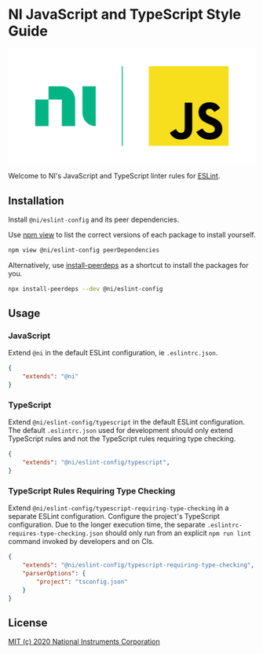 # NI JavaScript and TypeScript Style Guide

![Logo](https://raw.githubusercontent.com/ni/javascript-styleguide/HEAD/resources/logo.svg)

Welcome to NI's JavaScript and TypeScript linter rules for [ESLint](https://eslint.org/docs/user-guide/getting-started).

## Installation

Install `@ni/eslint-config` and its peer dependencies.

Use [npm view](https://docs.npmjs.com/cli/view.html) to list the correct versions of each package to install yourself.

```bash
npm view @ni/eslint-config peerDependencies
```

Alternatively, use [install-peerdeps](https://www.npmjs.com/package/install-peerdeps) as a shortcut to install the packages for you.

```bash
npx install-peerdeps --dev @ni/eslint-config
```

## Usage

### JavaScript

Extend `@ni` in the default ESLint configuration, ie `.eslintrc.json`.

```json
{
    "extends": "@ni"
}
```

### TypeScript

Extend `@ni/eslint-config/typescript` in the default ESLint configuration. The default `.eslintrc.json` used for development should only extend TypeScript rules and not the TypeScript rules requiring type checking.

```json
{
    "extends": "@ni/eslint-config/typescript",
}
```

### TypeScript Rules Requiring Type Checking

Extend `@ni/eslint-config/typescript-requiring-type-checking` in a separate ESLint configuration. Configure the project's TypeScript configuration. Due to the longer execution time, the separate `.eslintrc-requires-type-checking.json` should only run from an explicit `npm run lint` command invoked by developers and on CIs.

```json
{
    "extends": "@ni/eslint-config/typescript-requiring-type-checking",
    "parserOptions": {
        "project": "tsconfig.json"
    }
}
```

## License

[MIT (c) 2020 National Instruments Corporation](./LICENSE)